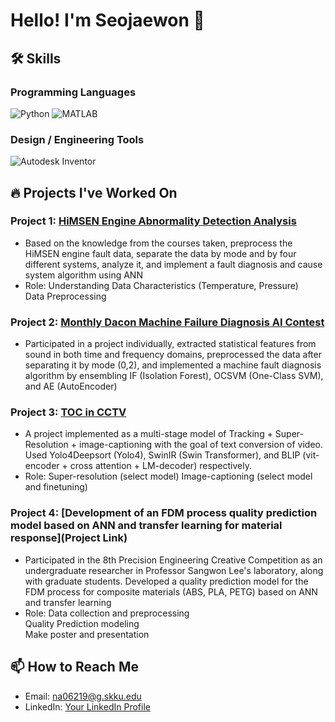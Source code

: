 # Hello! I'm Seojaewon 👋

## 🛠️ Skills

### Programming Languages
![Python](https://img.shields.io/badge/Python-3776AB?style=for-the-badge&logo=python&logoColor=white)
![MATLAB](https://img.shields.io/badge/-MATLAB-0076A8?style=for-the-badge&logoColor=white)

### Design / Engineering Tools
![Autodesk Inventor](https://img.shields.io/badge/Inventor-0696D7?style=for-the-badge&logo=autodesk&logoColor=white)

## 🔥 Projects I've Worked On

### Project 1: [HiMSEN Engine Abnormality Detection Analysis](https://github.com/sepengsu/HiMSEN)
- Based on the knowledge from the courses taken, preprocess the HiMSEN engine fault data, separate the data by mode and by four different systems, analyze it, and implement a fault diagnosis and cause system algorithm using ANN
- Role: Understanding Data Characteristics (Temperature, Pressure)  
        Data Preprocessing

### Project 2: [Monthly Dacon Machine Failure Diagnosis AI Contest](https://github.com/sepengsu/DACON-machine-fault-diagnosis)
- Participated in a project individually, extracted statistical features from sound in both time and frequency domains, preprocessed the data after separating it by mode (0,2), and implemented a machine fault diagnosis algorithm by ensembling IF (Isolation Forest), OCSVM (One-Class SVM), and AE (AutoEncoder)

### Project 3: [TOC in CCTV](https://github.com/INISW/INISW6)
- A project implemented as a multi-stage model of Tracking + Super-Resolution + image-captioning with the goal of text conversion
of video. Used Yolo4Deepsort (Yolo4), SwinIR (Swin Transformer), and BLIP (vit-encoder + cross attention + LM-decoder) respectively.
- Role: Super-resolution (select model)
  Image-captioning (select model and finetuning)

### Project 4: [Development of an FDM process quality prediction model based on ANN and transfer learning for material response](Project Link)
- Participated in the 8th Precision Engineering Creative Competition as an undergraduate researcher in Professor Sangwon Lee's
laboratory, along with graduate students. Developed a quality prediction model for the FDM process for composite materials
(ABS, PLA, PETG) based on ANN and transfer learning
- Role: Data collection and preprocessing  
Quality Prediction modeling  
Make poster and presentation

## 📫 How to Reach Me
- Email: na06219@g.skku.edu
- LinkedIn: [Your LinkedIn Profile](www.linkedin.com/in/seopengsu)


